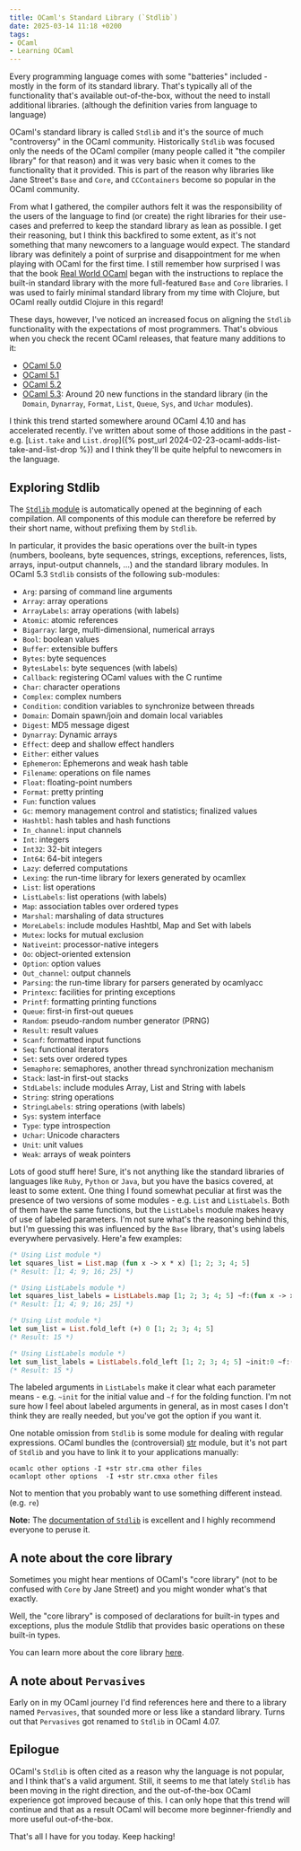 ```yaml
---
title: OCaml's Standard Library (`Stdlib`)
date: 2025-03-14 11:18 +0200
tags:
- OCaml
- Learning OCaml
---
```


Every programming language comes with some "batteries" included -
mostly in the form of its standard library. That's typically all
of the functionality that's available out-of-the-box, without the need
to install additional libraries. (although the definition varies from
language to language)

OCaml's standard library is called `Stdlib` and it's the source of much
"controversy" in the OCaml community. Historically `Stdlib` was focused only the
needs of the OCaml compiler (many people called it "the compiler library" for
that reason) and it was very basic when it comes to the functionality that it
provided.  This is part of the reason why libraries like Jane Street's `Base`
and `Core`, and `CCContainers` become so popular in the OCaml community.

From what I gathered, the compiler authors felt it was the responsibility of the
users of the language to find (or create) the right libraries for their
use-cases and preferred to keep the standard library as lean as possible.  I get
their reasoning, but I think this backfired to some extent, as it's not
something that many newcomers to a language would expect. The standard library
was definitely a point of surprise and disappointment for me when playing with
OCaml for the first time. I still remember how surprised I was that the book
[Real World OCaml](https://dev.realworldocaml.org/) began with the instructions
to replace the built-in standard library with the more full-featured `Base` and
`Core` libraries. I was used to fairly minimal standard library from my time
with Clojure, but OCaml really outdid Clojure in this regard!

These days, however, I've noticed an increased focus on aligning the `Stdlib`
functionality with the expectations of most programmers. That's obvious when you
check the recent OCaml releases, that feature many additions to it:

- [OCaml 5.0](https://ocaml.org/releases/5.0.0#standard-library)
- [OCaml 5.1](https://ocaml.org/releases/5.1.0#standard-library)
- [OCaml 5.2](https://ocaml.org/releases/5.2.0#standard-library)
- [OCaml 5.3](https://ocaml.org/releases/5.3.0#standard-library): Around 20 new functions in the standard library (in the `Domain`, `Dynarray`, `Format`, `List`, `Queue`, `Sys`, and `Uchar` modules).

I think this trend started somewhere around OCaml 4.10 and has accelerated recently.
I've written about some of those additions in the past - e.g. [`List.take` and `List.drop`]({% post_url 2024-02-23-ocaml-adds-list-take-and-list-drop %}) and I think they'll be
quite helpful to newcomers in the language.

## Exploring Stdlib

The [`Stdlib` module](https://ocaml.org/manual/5.3/api/Stdlib.html) is
automatically opened at the beginning of each compilation. All components of
this module can therefore be referred by their short name, without prefixing
them by `Stdlib`.

In particular, it provides the basic operations over the built-in types
(numbers, booleans, byte sequences, strings, exceptions, references, lists,
arrays, input-output channels, ...) and the standard library modules.
In OCaml 5.3 `Stdlib` consists of the following sub-modules:

- `Arg`: parsing of command line arguments
- `Array`: array operations
- `ArrayLabels`: array operations (with labels)
- `Atomic`: atomic references
- `Bigarray`: large, multi-dimensional, numerical arrays
- `Bool`: boolean values
- `Buffer`: extensible buffers
- `Bytes`: byte sequences
- `BytesLabels`: byte sequences (with labels)
- `Callback`: registering OCaml values with the C runtime
- `Char`: character operations
- `Complex`: complex numbers
- `Condition`: condition variables to synchronize between threads
- `Domain`: Domain spawn/join and domain local variables
- `Digest`: MD5 message digest
- `Dynarray`: Dynamic arrays
- `Effect`: deep and shallow effect handlers
- `Either`: either values
- `Ephemeron`: Ephemerons and weak hash table
- `Filename`: operations on file names
- `Float`: floating-point numbers
- `Format`: pretty printing
- `Fun`: function values
- `Gc`: memory management control and statistics; finalized values
- `Hashtbl`: hash tables and hash functions
- `In_channel`: input channels
- `Int`: integers
- `Int32`: 32-bit integers
- `Int64`: 64-bit integers
- `Lazy`: deferred computations
- `Lexing`: the run-time library for lexers generated by ocamllex
- `List`: list operations
- `ListLabels`: list operations (with labels)
- `Map`: association tables over ordered types
- `Marshal`: marshaling of data structures
- `MoreLabels`: include modules Hashtbl, Map and Set with labels
- `Mutex`: locks for mutual exclusion
- `Nativeint`: processor-native integers
- `Oo`: object-oriented extension
- `Option`: option values
- `Out_channel`: output channels
- `Parsing`: the run-time library for parsers generated by ocamlyacc
- `Printexc`: facilities for printing exceptions
- `Printf`: formatting printing functions
- `Queue`: first-in first-out queues
- `Random`: pseudo-random number generator (PRNG)
- `Result`: result values
- `Scanf`: formatted input functions
- `Seq`: functional iterators
- `Set`: sets over ordered types
- `Semaphore`: semaphores, another thread synchronization mechanism
- `Stack`: last-in first-out stacks
- `StdLabels`: include modules Array, List and String with labels
- `String`: string operations
- `StringLabels`: string operations (with labels)
- `Sys`: system interface
- `Type`: type introspection
- `Uchar`: Unicode characters
- `Unit`: unit values
- `Weak`: arrays of weak pointers

Lots of good stuff here! Sure, it's not anything like the standard libraries of
languages like `Ruby`, `Python` or `Java`, but you have the basics covered, at
least to some extent. One thing I found somewhat peculiar at first was the presence
of two versions of some modules - e.g. `List` and `ListLabels`. Both of them
have the same functions, but the `ListLabels` module makes heavy of use of
labeled parameters. I'm not sure what's the reasoning behind this, but I'm
guessing this was influenced by the `Base` library, that's using labels
everywhere pervasively. Here'a few examples:

``` ocaml
(* Using List module *)
let squares_list = List.map (fun x -> x * x) [1; 2; 3; 4; 5]
(* Result: [1; 4; 9; 16; 25] *)

(* Using ListLabels module *)
let squares_list_labels = ListLabels.map [1; 2; 3; 4; 5] ~f:(fun x -> x * x)
(* Result: [1; 4; 9; 16; 25] *)

(* Using List module *)
let sum_list = List.fold_left (+) 0 [1; 2; 3; 4; 5]
(* Result: 15 *)

(* Using ListLabels module *)
let sum_list_labels = ListLabels.fold_left [1; 2; 3; 4; 5] ~init:0 ~f:(+)
(* Result: 15 *)
```

The labeled arguments in `ListLabels` make it clear what each parameter means -
e.g. `~init` for the initial value and `~f` for the folding function. I'm not
sure how I feel about labeled arguments in general, as in most cases I don't
think they are really needed, but you've got the option if you want it.

One notable omission from `Stdlib` is some module for dealing with regular
expressions. OCaml bundles the (controversial)
[str](https://ocaml.org/manual/5.3/libstr.html) module, but it's not part of
`Stdlib` and you have to link it to your applications manually:

``` shell
ocamlc other options -I +str str.cma other files
ocamlopt other options  -I +str str.cmxa other files
```

Not to mention that you probably want to use something different instead. (e.g. `re`)

**Note:** The [documentation of
`Stdlib`](https://ocaml.org/manual/5.3/stdlib.html) is excellent and I highly
recommend everyone to peruse it.

## A note about the core library

Sometimes you might hear mentions of OCaml's "core library" (not to be confused
with `Core` by Jane Street) and you might wonder what's that exactly.

Well, the "core library" is composed of declarations for built-in types and
exceptions, plus the module Stdlib that provides basic operations on these
built-in types.

You can learn more about the core library [here](https://ocaml.org/manual/5.3/core.html).

## A note about `Pervasives`

Early on in my OCaml journey I'd find references here and there to a library
named `Pervasives`, that sounded more or less like a standard library.
Turns out that `Pervasives` got renamed to `Stdlib` in OCaml 4.07.

## Epilogue

OCaml's `Stdlib` is often cited as a reason why the language is not popular, and
I think that's a valid argument. Still, it seems to me that lately `Stdlib` has
been moving in the right direction, and the out-of-the-box OCaml experience got
improved because of this. I can only hope that this trend will continue and that
as a result OCaml will become more beginner-friendly and more useful out-of-the-box.

That's all I have for you today. Keep hacking!
